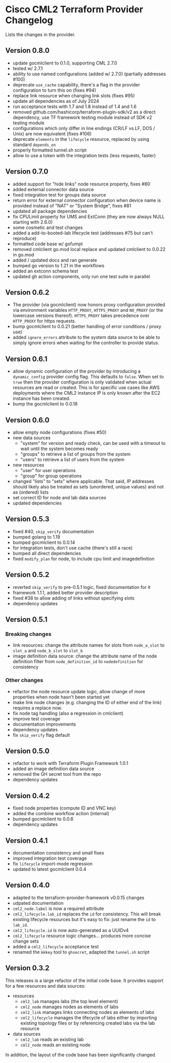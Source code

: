 # Cisco CML2 Terraform Provider Changelog

Lists the changes in the provider.

## Version 0.8.0

- update gocmlclient to 0.1.0, supporting CML 2.7.0
- tested w/ 2.7.1
- ability to use named configurations (added w/ 2.7.0) (partially addresses #100)
- deprecate `use_cache` capability, there's a flag in the provider configuration to turn this on (fixes #94)
- replace link resource when changing link slots (fixes #95)
- update all dependencies as of July 2024
- run acceptance tests with 1.7 and 1.8 instead of 1.4 and 1.6
- removed github.com/hashicorp/terraform-plugin-sdk/v2 as a direct dependency, use TF framework testing module instead of SDK v2 testing module
- configurations which only differ in line endings (CR/LF vs LF, DOS / Unix) are now equivalent (fixes #106)
- deprecate `elements` in the `lifecycle` resource, replaced by using standard `depends_on`
- properly formatted tunnel.sh script
- allow to use a token with the integration tests (less requests, faster)

## Version 0.7.0

- added support for "hide links" node resource property, fixes #80
- added external connector data source
- fixed integration test for groups data source
- return error for external connector configuration when device name is provided instead of "NAT" or "System Bridge", fixes #81
- updated all package dependencies
- fix CPULimit property for UMS and ExtConn (they are now always NULL starting with 2.6.0)
- some cosmetic and test changes
- added a add-to-booted-lab lifecycle test (addresses #75 but can't reproduce)
- formatted code base w/ gofumpt
- removed cmlclient go.mod local replace and updated cmlclient to 0.0.22 in go.mod
- added / updated docs and ran generate
- bumped go version to 1.21 in the workflows
- added an extconn schema test
- updated gh action components, only run one test suite in parallel

## Version 0.6.2

- The provider (via gocmlclient) now honors proxy configuration provided via environment variables `HTTP_PROXY`, `HTTPS_PROXY` and `NO_PROXY` (or the lowercase versions thereof).  `HTTPS_PROXY` takes precedence over `HTTP_PROXY` for https requests.
- bump gocmlclient to 0.0.21 (better handling of error conditions / proxy use)
- added `ignore_errors` attribute to the system data source to be able to simply ignore errors when waiting for the controller to provide status.

## Version 0.6.1

- allow dynamic configuration of the provider by introducing a `dynamic_config` provider config flag.  This defaults to `false`.  When set to `true` then the provider configuration is only validated when actual resources are read or created.  This is for specific use cases like AWS deployments where the CML2 instance IP is only known after the EC2 instance has been created.
- bump the gocmlclient to 0.0.18

## Version 0.6.0

- allow empty node configurations (fixes #50)
- new data sources
  - "system" for version and ready check, can be used with a timeout to wait until the system becomes ready
  - "groups" to retrieve a list of groups from the system
  - "users" to retrieve a list of users from the system
- new resources
  - "user" for user operations
  - "group" for group operations
- changed "lists" to "sets" where applicable.  That said, IP addresses should likely also be treated as sets (unordered, unique values) and not as (ordered) lists
- set correct ID for node and lab data sources
- updated dependencies

## Version 0.5.3

- fixed #40, `skip_verify` documentation
- bumped golang to 1.19
- bumped gocmlclient to 0.0.14
- for integration tests, don't use cache (there's still a race)
- bumped all direct dependencies
- fixed `modify_plan` for node, to include cpu limit and imagedefinition

## Version 0.5.2

- reverted `skip_verify` to pre-0.5.1 logic, fixed documentation for it
- framework 1.1.1, added better provider description
- fixed #38 to allow adding of links without specifying slots
- dependency updates

## Version 0.5.1

### Breaking changes

- link resources: change the attribute names for slots from `node_a_slot` to `slot_a` and `node_b_slot` to `slot_b`
- image definition data source: change the attribute name of the node definition filter from `node_definition_id` to `nodedefinition` for consistency

### Other changes

- refactor the node resource update logic, allow change of more properties when
  node hasn't been started yet
- make link node changes (e.g. changing the ID of either end of the link) requires
  a replace now.
- fix node tag handling (also a regression in cmlclient)
- improve test coverage
- documentation improvements
- dependency updates
- fix `skip_verify` flag default

## Version 0.5.0

- refactor to work with Terraform Plugin Framework 1.0.1
- added an image definition data source
- removed the GH secret tool from the repo
- dependency updates

## Version 0.4.2

- fixed node properties (compute ID and VNC key)
- added the combine workflow action (internal)
- bumped gocmlclient to 0.0.6
- dependency updates

## Version 0.4.1

- documentation consistency and small fixes
- improved integration test coverage
- fix `lifecycle` import-mode regression
- updated to latest gocmlclient 0.0.4

## Version 0.4.0

- adapted to the terraform-provider-framework v0.0.15 changes
- udpated documentation
- `cml2_node.label` is now a required attribute
- `cml2_lifecycle.lab_id` replaces the `id` for consistency.  This will break existing lifecycle resources but it's easy to fix: just rename the `id` to `lab_id`.
- `cml2_lifecycle.id` is now auto-generated as a UUIDv4
- `cml2_lifecycle` resource logic changes... produces more concise change sets
- added a `cml2_lifecycle` acceptance test
- renamed the `mkkey` tool to `ghsecret`, adapted the `tunnel.sh` script

## Version 0.3.2

This releases is a large refactor of the initial code base.  It provides support
for a few resources and data sources:

- resources
  - `cml2_lab` manages labs (the top level element)
  - `cml2_node` manages nodes as elements of labs
  - `cml2_link` manages links connecting nodes as elements of labs
  - `cml2_lifecycle` manages the lifecycle of labs either by importing existing topology files or by referencing created labs via the lab resource
- data sources
  - `cml2_lab` reads an existing lab
  - `cml2_node` reads an existing node

In addition, the layout of the code base has been significantly changed.
